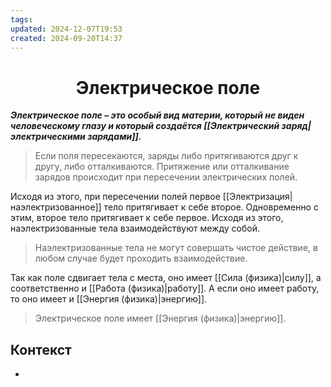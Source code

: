 ```yaml
---
tags: 
updated: 2024-12-07T19:53
created: 2024-09-20T14:37
---
```

<center> <h1> <b> Электрическое поле </b> </h1> </center>

***Электрическое поле – это особый вид материи, который не виден человеческому глазу и который создаётся [[Электрический заряд|электрическими зарядами]].***

> Если поля пересекаются, заряды либо притягиваются друг к другу, либо отталкиваются. 
> Притяжение или отталкивание зарядов происходит при пересечении электрических полей.

Исходя из этого, при пересечении полей первое [[Электризация|наэлектризованное]] тело притягивает к себе второе. Одновременно с этим, второе тело притягивает к себе первое. Исходя из этого, наэлектризованные тела взаимодействуют между собой.

>Наэлектризованные тела не могут совершать чистое действие, в любом случае будет проходить взаимодействие.

Так как поле сдвигает тела с места, оно имеет [[Сила (физика)|силу]], а соответственно и [[Работа (физика)|работу]]. А если оно имеет работу, то оно имеет и [[Энергия (физика)|энергию]].

>Электрическое поле имеет [[Энергия (физика)|энергию]].


## Контекст
- 

